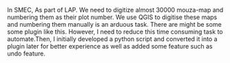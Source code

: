 In SMEC, As part of LAP. We need to digitize almost 30000 mouza-map and numbering them as their plot number. We use QGIS to digitise these maps and numbering them manually is an arduous task.
There are might be some some plugin like this. However, I need to reduce this time consuming task to automate.Then, I initially developed a python script and converted it into a plugin later
for better experience as well as added some feature such as undo feature. 
